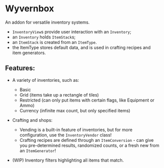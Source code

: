 # Wyvernbox

An addon for versatile inventory systems.

- `InventoryView`s provide user interaction with an `Inventory`;
- an `Inventory` holds `ItemStack`s;
- an `ItemStack` is created from an `ItemType`.
- the ItemType stores default data, and is used in crafting recipes and item generators.

## Features:

- A variety of inventories, such as:
  - Basic
  - Grid (items take up a rectangle of tiles)
  - Restricted (can only put items with certain flags, like Equipment or Ammo)
  - Currency (infinite max count, but only specified items)

- Crafting and shops:
  - Vending is a built-in feature of inventories, but for more configuration, use the `InventoryVendor` class!
  - Crafting recipes are defined through an `ItemConversion` - can give you pre-determined results, randomized counts, or a fresh new from an `ItemGenerator`!

- (WIP) Inventory filters highlighting all items that match.

